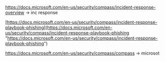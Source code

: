 https://docs.microsoft.com/en-us/security/compass/incident-response-overview -> inc response 

[https://docs.microsoft.com/en-us/security/compass/incident-response-playbook-phishing](https://docs.microsoft.com/en-us/security/compass/incident-response-playbook-phishing "https://docs.microsoft.com/en-us/security/compass/incident-response-playbook-phishing")

https://docs.microsoft.com/en-us/security/compass/compass -> microsot
